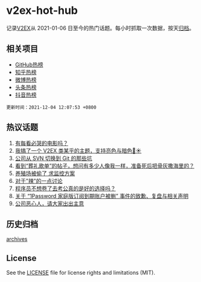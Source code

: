 # v2ex-hot-hub

 记录[V2EX](https://www.v2ex.com/)从 2021-01-06 日至今的热门话题。每小时抓取一次数据，按天[归档](archives)。
 
 ## 相关项目

- [GitHub热榜](https://github.com/lonnyzhang423/github-hot-hub)
- [知乎热榜](https://github.com/lonnyzhang423/zhihu-hot-hub)
- [微博热榜](https://github.com/lonnyzhang423/weibo-hot-hub)
- [头条热榜](https://github.com/lonnyzhang423/toutiao-hot-hub)
- [抖音热榜](https://github.com/lonnyzhang423/douyin-hot-hub)


 `更新时间：2021-12-04 12:07:53 +0800`

## 热议话题

1. [有每看必哭的电影吗？](https://www.v2ex.com/t/819830)
1. [我搞了一个 V2EX 类某乎的主题，支持亮色与暗色🌙☀️](https://www.v2ex.com/t/819780)
1. [公司从 SVN 切换到 Git 的那些坑](https://www.v2ex.com/t/819771)
1. [看到“葬礼歌单”的帖子，想问有多少人像我一样，准备死后把骨灰撒海里的？](https://www.v2ex.com/t/819826)
1. [养殖场被偷了 求监控方案](https://www.v2ex.com/t/819772)
1. [对于"辣"的一点讨论](https://www.v2ex.com/t/819778)
1. [程序员不想卷了去考公真的是好的选择吗？](https://www.v2ex.com/t/819829)
1. [关于 “1Password 家庭版订阅到期账户被删” 事件的致歉、复盘与相关声明](https://www.v2ex.com/t/819853)
1. [公司恶心人，请大家出出主意](https://www.v2ex.com/t/819842)

## 历史归档

[archives](archives)

## License

See the [LICENSE](LICENSE) file for license rights and limitations (MIT).
